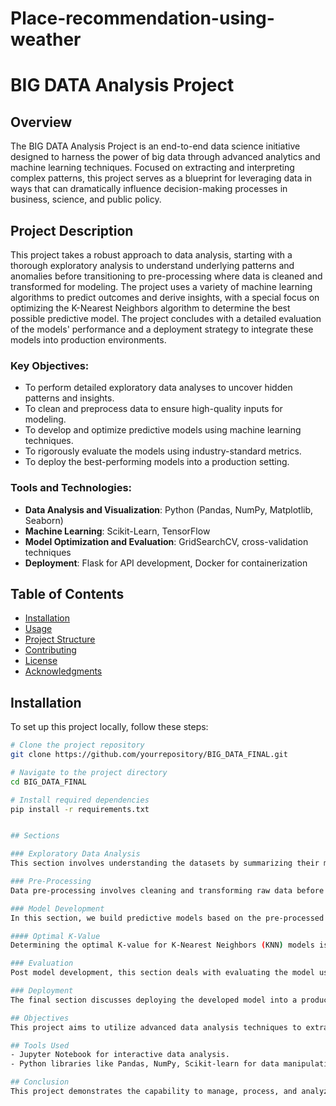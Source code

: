 # Place-recommendation-using-weather

# BIG DATA Analysis Project

## Overview
The BIG DATA Analysis Project is an end-to-end data science initiative designed to harness the power of big data through advanced analytics and machine learning techniques. Focused on extracting and interpreting complex patterns, this project serves as a blueprint for leveraging data in ways that can dramatically influence decision-making processes in business, science, and public policy.

## Project Description
This project takes a robust approach to data analysis, starting with a thorough exploratory analysis to understand underlying patterns and anomalies before transitioning to pre-processing where data is cleaned and transformed for modeling. The project uses a variety of machine learning algorithms to predict outcomes and derive insights, with a special focus on optimizing the K-Nearest Neighbors algorithm to determine the best possible predictive model. The project concludes with a detailed evaluation of the models' performance and a deployment strategy to integrate these models into production environments.

### Key Objectives:
- To perform detailed exploratory data analyses to uncover hidden patterns and insights.
- To clean and preprocess data to ensure high-quality inputs for modeling.
- To develop and optimize predictive models using machine learning techniques.
- To rigorously evaluate the models using industry-standard metrics.
- To deploy the best-performing models into a production setting.

### Tools and Technologies:
- **Data Analysis and Visualization**: Python (Pandas, NumPy, Matplotlib, Seaborn)
- **Machine Learning**: Scikit-Learn, TensorFlow
- **Model Optimization and Evaluation**: GridSearchCV, cross-validation techniques
- **Deployment**: Flask for API development, Docker for containerization

## Table of Contents
- [Installation](#installation)
- [Usage](#usage)
- [Project Structure](#project-structure)
- [Contributing](#contributing)
- [License](#license)
- [Acknowledgments](#acknowledgments)

## Installation
To set up this project locally, follow these steps:
```bash
# Clone the project repository
git clone https://github.com/yourrepository/BIG_DATA_FINAL.git

# Navigate to the project directory
cd BIG_DATA_FINAL

# Install required dependencies
pip install -r requirements.txt


## Sections

### Exploratory Data Analysis
This section involves understanding the datasets by summarizing their main characteristics often plotting them visually. This preliminary examination of data helps to identify patterns, spot anomalies, and test hypothesis.

### Pre-Processing
Data pre-processing involves cleaning and transforming raw data before modeling. Tasks may include handling missing values, encoding categorical variables, and normalizing data.

### Model Development
In this section, we build predictive models based on the pre-processed data. It involves selecting the appropriate algorithms, training the models, and optimizing parameters.

#### Optimal K-Value
Determining the optimal K-value for K-Nearest Neighbors (KNN) models is highlighted here, focusing on enhancing model performance.

### Evaluation
Post model development, this section deals with evaluating the model using metrics such as accuracy, precision, recall, and F1 score. The goal is to assess the effectiveness of the model in predicting outcomes.

### Deployment
The final section discusses deploying the developed model into a production environment, making it ready for real-world usage. It includes steps for integration and continuous monitoring for performance consistency.

## Objectives
This project aims to utilize advanced data analysis techniques to extract meaningful insights from large datasets, which can drive decision-making and strategic planning.

## Tools Used
- Jupyter Notebook for interactive data analysis.
- Python libraries like Pandas, NumPy, Scikit-learn for data manipulation and modeling.

## Conclusion
This project demonstrates the capability to manage, process, and analyze big data effectively, turning raw data into actionable knowledge.
